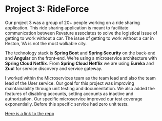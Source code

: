 # Project 3: RideForce

Our project 3 was a group of 20+ people working on a ride sharing 
application. This ride sharing application is meant to facilitate 
communication between Revature associates to solve the logistical issue 
of getting to work without a car. The issue of getting to work without a 
car in Reston, VA is not the most walkable city. 

The technology stack is **Spring Boot** and **Spring Security** on the back-end and **Angular** on the 
front-end. We're using a microservice architecture with **Spring Cloud 
Netflix**. From **Spring Cloud Netflix** we are using **Eureka** and **Zuul** for 
service discovery and service gateway.

I worked within the Microservices team as the team lead and also the 
team lead of the User service. Our goal for this project was improving 
maintainability through unit testing and documentation. We also added 
the features of disabling accounts, setting accounts as inactive and 
authorization. Our specific microservice improved our test coverage 
exponentially. Before this specific service had zero unit tests. 

[Here is a link to the repo](https://github.com/crandonriordan/Projects-Rev/tree/master/RideForce)



